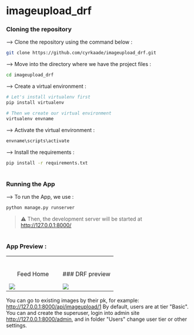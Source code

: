 # imageupload_drf
</div>

### Cloning the repository

--> Clone the repository using the command below :
```bash
git clone https://github.com/cyrkaade/imageupload_drf.git

```

--> Move into the directory where we have the project files : 
```bash
cd imageupload_drf

```

--> Create a virtual environment :
```bash
# Let's install virtualenv first
pip install virtualenv

# Then we create our virtual environment
virtualenv envname

```

--> Activate the virtual environment :
```bash
envname\scripts\activate

```

--> Install the requirements :
```bash
pip install -r requirements.txt

```

#

### Running the App

--> To run the App, we use :
```bash
python manage.py runserver

```

> ⚠ Then, the development server will be started at http://127.0.0.1:8000/

#

### App Preview :

<table width="100%"> 
<tr>
<td width="50%">      
&nbsp; 
<br>
<p align="center">
  Feed Home
</p>
<img src="https://i.imgur.com/CDXYgPe.png">
</td> 
<td width="50%">
<br>
<p align="center">
###  DRF preview
</p>
<img src="https://i.imgur.com/1UqhrSp.png">  
</td>
</table>

You can go to existing images by their pk, for example: http://127.0.0.1:8000/api/imageupload/1
By default, users are at tier "Basic". You can <python manage.py createsuperuser> and create the superuser, login into admin site http://127.0.0.1:8000/admin, and in folder "Users" change user tier or other settings.

